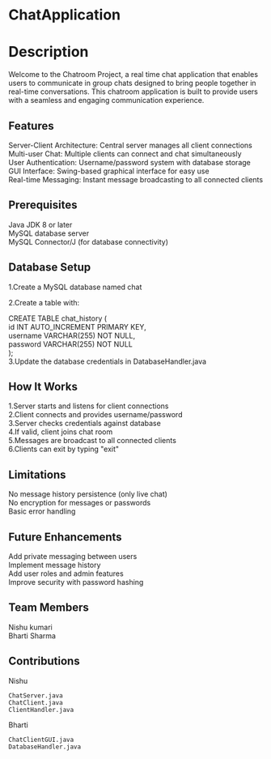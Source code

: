 # ChatApplication

# Description

Welcome to the Chatroom Project, a real time chat application that enables users to communicate in group chats
designed to bring people together in real-time conversations. This chatroom application is built to provide users
with a seamless and engaging communication experience.

## Features
Server-Client Architecture: Central server manages all client connections  
Multi-user Chat: Multiple clients can connect and chat simultaneously  
User Authentication: Username/password system with database storage  
GUI Interface: Swing-based graphical interface for easy use  
Real-time Messaging: Instant message broadcasting to all connected clients  

## Prerequisites
Java JDK 8 or later  
MySQL database server  
MySQL Connector/J (for database connectivity)  

## Database Setup
1.Create a MySQL database named chat  

2.Create a table with:  

CREATE TABLE chat_history (  
id INT AUTO_INCREMENT PRIMARY KEY,  
username VARCHAR(255) NOT NULL,  
password VARCHAR(255) NOT NULL  
);  
3.Update the database credentials in DatabaseHandler.java  


## How It Works
1.Server starts and listens for client connections  
2.Client connects and provides username/password  
3.Server checks credentials against database  
4.If valid, client joins chat room  
5.Messages are broadcast to all connected clients  
6.Clients can exit by typing "exit"  

## Limitations
No message history persistence (only live chat)  
No encryption for messages or passwords  
Basic error handling  

## Future Enhancements
Add private messaging between users  
Implement message history  
Add user roles and admin features  
Improve security with password hashing  

## Team Members

Nishu kumari  
Bharti Sharma  

## Contributions  

  Nishu  

    ChatServer.java  
    ChatClient.java  
    ClientHandler.java 


  Bharti  

    ChatClientGUI.java  
    DatabaseHandler.java  